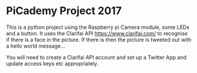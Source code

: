 # PiCademy Project 2017
This is a python project using the Raspberry pi Camera module, some LEDs and a button. It uses the Clarifai API https://www.clarifai.com/ to recognise if there is a face in the picture. If there is then the picture is tweeted out with a hello world message...

You will need to create a Clarifai API account and set up a Twitter App and update access keys etc appropriately. 
